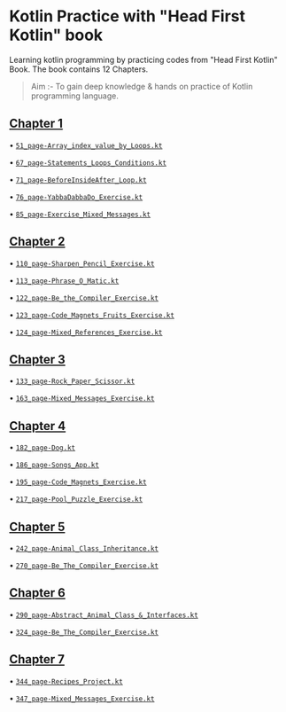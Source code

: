 # Kotlin Practice with "Head First Kotlin" book
Learning kotlin programming by practicing codes from "Head First Kotlin" Book. The book contains 12 Chapters.

> Aim :- To gain deep knowledge & hands on practice of Kotlin programming language.

## [Chapter 1](01_Chapter-Getting_Started)

• [`51_page-Array_index_value_by_Loops.kt`](01_Chapter-Getting_Started/51_page-Array_index_value_by_Loops.kt)

• [`67_page-Statements_Loops_Conditions.kt`](01_Chapter-Getting_Started/67_page-Statements_Loops_Conditions.kt)

• [`71_page-BeforeInsideAfter_Loop.kt`](01_Chapter-Getting_Started/71_page-BeforeInsideAfter_Loop.kt)

• [`76_page-YabbaDabbaDo_Exercise.kt`](01_Chapter-Getting_Started/76_page-YabbaDabbaDo_Exercise.kt)

• [`85_page-Exercise_Mixed_Messages.kt`](01_Chapter-Getting_Started/85_page-Exercise_Mixed_Messages.kt)


## [Chapter 2](02_Chapter-Types_and_Variables)

• [`110_page-Sharpen_Pencil_Exercise.kt`](02_Chapter-Types_and_Variables/110_page-Sharpen_Pencil_Exercise.kt)

• [`113_page-Phrase_O_Matic.kt`](02_Chapter-Types_and_Variables/113_page-Phrase_O_Matic.kt)

• [`122_page-Be_the_Compiler_Exercise.kt`](02_Chapter-Types_and_Variables/122_page-Be_the_Compiler_Exercise.kt)

• [`123_page-Code_Magnets_Fruits_Exercise.kt`](02_Chapter-Types_and_Variables/123_page-Code_Magnets_Fruits_Exercise.kt)

• [`124_page-Mixed_References_Exercise.kt`](02_Chapter-Types_and_Variables/124_page-Mixed_References_Exercise.kt)


## [Chapter 3](03_Chapter-Functions)

• [`133_page-Rock_Paper_Scissor.kt`](03_Chapter-Functions/133_page-Rock_Paper_Scissor.kt)

• [`163_page-Mixed_Messages_Exercise.kt`](03_Chapter-Functions/163_page-Mixed_Messages_Exercise.kt)


## [Chapter 4](04_Chapter-Classes_&_Objects)

• [`182_page-Dog.kt`](04_Chapter-Classes_&_Objects/182_page-Dog.kt)

• [`186_page-Songs_App.kt`](04_Chapter-Classes_&_Objects/186_page-Songs_App.kt)

• [`195_page-Code_Magnets_Exercise.kt`](04_Chapter-Classes_&_Objects/195_page-Code_Magnets_Exercise.kt)

• [`217_page-Pool_Puzzle_Exercise.kt`](04_Chapter-Classes_&_Objects/217_page-Pool_Puzzle_Exercise.kt)


## [Chapter 5](05_Chapter-Subclass_Superclass_Inheritance)

• [`242_page-Animal_Class_Inheritance.kt`](05_Chapter-Subclass_Superclass_Inheritance/242_page-Animal_Class_Inheritance.kt)

• [`270_page-Be_The_Compiler_Exercise.kt`](05_Chapter-Subclass_Superclass_Inheritance/270_page-Be_The_Compiler_Exercise.kt)


## [Chapter 6](06_Chapter-Abstract_Classes_&_Interfaces)

• [`290_page-Abstract_Animal_Class_&_Interfaces.kt`](06_Chapter-Abstract_Classes_&_Interfaces/290_page-Abstract_Animal_Class_&_Interfaces.kt)

• [`324_page-Be_The_Compiler_Exercise.kt`](06_Chapter-Abstract_Classes_&_Interfaces/324_page-Be_The_Compiler_Exercise.kt)


## [Chapter 7](07_Chapter-Data_Classes)

• [`344_page-Recipes_Project.kt`](07_Chapter-Data_Classes/344_page-Recipes_Project.kt)

• [`347_page-Mixed_Messages_Exercise.kt`](07_Chapter-Data_Classes/347_page-Mixed_Messages_Exercise.kt)

